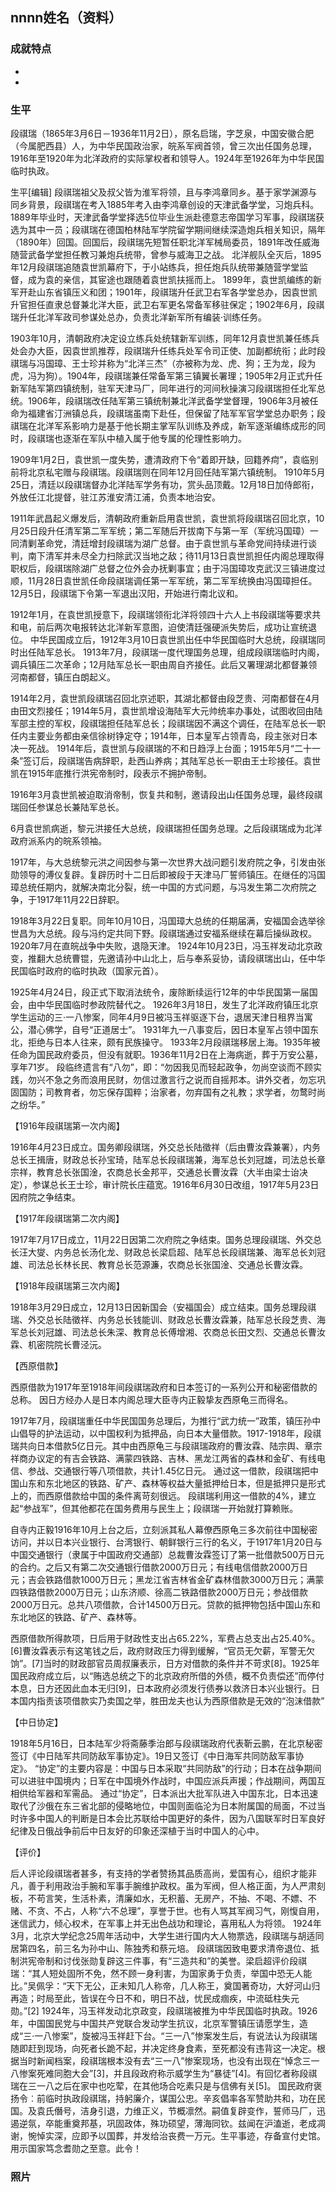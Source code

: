## nnnn姓名（资料）

### 成就特点

- ​
- ​


### 生平

段祺瑞（1865年3月6日－1936年11月2日），原名启瑞，字芝泉，中国安徽合肥（今属肥西县）人，为中华民国政治家，皖系军阀首领，曾三次出任国务总理，1916年至1920年为北洋政府的实际掌权者和领导人。1924年至1926年为中华民国临时执政。



生平[编辑]
段祺瑞祖父及叔父皆为淮军将领，且与李鸿章同乡。基于家学渊源与同乡背景，段祺瑞在考入1885年考入由李鸿章创设的天津武备学堂，习炮兵科。1889年毕业时，天津武备学堂择选5位毕业生派赴德意志帝国学习军事，段祺瑞获选为其中一员；段祺瑞在德国柏林陆军学院留学期间继续深造炮兵相关知识，隔年（1890年）回国。回国后，段祺瑞先短暂任职北洋军械局委员，1891年改任威海随营武备学堂担任教习兼炮兵统带，曾参与威海卫之战。
北洋舰队全灭后，1895年12月段祺瑞追随袁世凯幕府下，于小站练兵，担任炮兵队统带兼随营学堂监督，成为袁的亲信，其宦途也跟随着袁世凯扶摇而上。
1899年，袁世凯编练的新军开赴山东省镇压义和团；1901年，段祺瑞升任武卫右军各学堂总办，因袁世凯升官担任直隶总督兼北洋大臣，武卫右军更名常备军移驻保定；1902年6月，段祺瑞升任北洋军政司参谋处总办，负责北洋新军所有编装·训练任务。

1903年10月，清朝政府决定设立练兵处统辖新军训练，同年12月袁世凯兼任练兵处会办大臣，因袁世凯推荐，段祺瑞升任练兵处军令司正使、加副都统衔；此时段祺瑞与冯国璋、王士珍并称为“北洋三杰”（亦被称为龙、虎、狗；王为龙，段为虎，冯为狗）。1904年，段祺瑞兼任常备军第三镇翼长署理；1905年2月正式升任新军陆军第四镇统制，驻军天津马厂，同年进行的河间秋操演习段祺瑞担任北军总统。1906年，段祺瑞改任陆军第三镇统制兼北洋武备学堂督理，1906年3月被任命为福建省汀洲镇总兵，段祺瑞虽南下赴任，但保留了陆军军官学堂总办职务；段祺瑞在北洋军系影响力是基于他长期主掌军队训练及养成，新军逐渐编练成形的同时，段祺瑞也逐渐在军队中植入属于他专属的伦理性影响力。

1909年1月2日，袁世凯一度失势，遭清政府下令“着即开缺，回籍养疴”，袁临别前将北京私宅赠与段祺瑞。段祺瑞则在同年12月回任陆军第六镇统制。
1910年5月25日，清廷以段祺瑞督办北洋陆军学务有功，赏头品顶戴。12月18日加侍郎衔，外放任江北提督，驻江苏淮安清江浦，负责本地治安。

1911年武昌起义爆发后，清朝政府重新启用袁世凯，袁世凯将段祺瑞召回北京，10月25日段升任清军第二军军统；第二军随后开拔南下与第一军（军统冯国璋）一同清剿革命党，清廷增封段祺瑞为湖广总督。由于袁世凯与革命党间持续进行谈判，南下清军并未尽全力扫除武汉当地之敌；待11月13日袁世凯担任内阁总理取得职权后，段祺瑞除湖广总督之位外会办抚剿事宜；由于冯国璋攻克武汉三镇进度过顺，11月28日袁世凯任命段祺瑞调任第一军军统，第二军军统换由冯国璋担任。12月5日，段祺瑞下令第一军退出汉阳，开始进行南北议和。

1912年1月，在袁世凯授意下，段祺瑞领衔北洋将领四十六人上书段祺瑞等要求共和电，前后两次电报转达北洋新军意图，迫使清廷强硬派失势后，成功让宣统退位。
中华民国成立后，1912年3月10日袁世凯出任中华民国临时大总统，段祺瑞同时出任陆军总长。
1913年7月，段祺瑞一度代理国务总理，组成段祺瑞临时内阁，调兵镇压二次革命；12月陆军总长一职由周自齐接任。此后又署理湖北都督兼领河南都督，镇压白朗起义。



1914年2月，袁世凯段祺瑞召回北京述职，其湖北都督由段芝贵、河南都督在4月由田文烈接任；1914年5月，袁世凯增设海陆军大元帅统率办事处，试图收回由陆军部主控的军权，段祺瑞担任陆军总长；段祺瑞因不满这个调任，在陆军总长一职任内主要业务都由亲信徐树铮定夺；1914年，日本皇军占领青岛，段主张对日本决一死战。
1914年后，袁世凯与段祺瑞的不和日趋浮上台面；1915年5月“二十一条”签订后，段祺瑞告病辞职，赴西山养病；其陆军总长一职由王士珍接任。袁世凯在1915年底推行洪宪帝制时，段表示不拥护帝制。



1916年3月袁世凯被迫取消帝制，恢复共和制，邀请段出山任国务总理，最终段祺瑞回任参谋总长兼陆军总长。

6月袁世凯病逝，黎元洪接任大总统，段祺瑞担任国务总理。之后段祺瑞成为北洋政府派系内的皖系领袖。

1917年，与大总统黎元洪之间因参与第一次世界大战问题引发府院之争，引发由张勋领导的溥仪复辟。复辟历时十二日后即被段于天津马厂誓师镇压。在继任的冯国璋总统任期内，就解决南北分裂，统一中国的方式问题，与冯发生第二次府院之争，于1917年11月22日辞职。



1918年3月22日复职。同年10月10日，冯国璋大总统的任期届满，安福国会选举徐世昌为大总统。段与冯约定共同下野。段祺瑞通过安福系继续在幕后操纵政权。1920年7月在直皖战争中失败，退隐天津。
1924年10月23日，冯玉祥发动北京政变，推翻大总统曹锟，先邀请孙中山北上，后与奉系妥协，请段祺瑞出山，任中华民国临时政府的临时执政（国家元首）。

1925年4月24日，段正式下取消法统令，废除断续运行12年的中华民国第一届国会，由中华民国临时参政院替代之。
1926年3月18日，发生了北洋政府镇压北京学生运动的三·一八惨案，同年4月9日被冯玉祥驱逐下台，退居天津日租界当寓公，潜心佛学，自号“正道居士”。
1931年九一八事变后，因日本皇军占领中国东北，拒绝与日本人往来，颇有民族操守。
1933年2月段祺瑞移居上海。1935年被任命为国民政府委员，但没有就职。1936年11月2日在上海病逝，葬于万安公墓，享年71岁。
段临终遗言有“八勿”，即：“勿因我见而轻起政争，勿尚空谈而不顾实践，勿兴不急之务而浪用民财，勿信过激言行之说而自摇邦本。讲外交者，勿忘巩固国防；司教育者，勿忘保存国粹；治家者，勿弃国有之礼教；求学者，勿鹜时尚之纷华。”



【1916年段祺瑞第一次内阁】

1916年4月23日成立。国务卿段祺瑞，外交总长陆徵祥（后由曹汝霖兼署），内务总长王揖唐，财政总长孙宝琦，陆军总长段祺瑞兼，海军总长刘冠雄，司法总长章宗祥，教育总长张国淦，农商总长金邦平，交通总长曹汝霖（大半由梁士诒决定），参谋总长王士珍，审计院长庄蕴宽。1916年6月30日改组，1917年5月23日因府院之争结束。

【1917年段祺瑞第二次内阁】

1917年7月17日成立，11月22日因第二次府院之争结束。国务总理段祺瑞、外交总长汪大燮、内务总长汤化龙、财政总长梁启超、陆军总长段祺瑞兼、海军总长刘冠雄、司法总长林长民、教育总长范源濂，农商总长张国淦、交通总长曹汝霖。

【1918年段祺瑞第三次内阁】

1918年3月29日成立，12月13日因新国会（安福国会）成立结束。国务总理段祺瑞、外交总长陆徵祥、内务总长钱能训、财政总长曹汝霖兼，陆军总长段芝贵、海军总长刘冠雄、司法总长朱深、教育总长傅增湘、农商总长田文烈、交通总长曹汝霖、机密院院长曹泾沅。

【西原借款】

西原借款为1917年至1918年间段祺瑞政府和日本签订的一系列公开和秘密借款的总称。 因日方经办人是日本内阁总理大臣寺内正毅挚友西原龟三而得名。

1917年7月，段祺瑞重任中华民国国务总理后，为推行“武力统一”政策，镇压孙中山倡导的护法运动，以中国权利为抵押品，向日本大量借款。1917-1918年，段祺瑞共向日本借款5亿日元。其中由西原龟三与段祺瑞政府的曹汝霖、陆宗舆、章宗祥商办议定的有吉会铁路、满蒙四铁路、吉林、黑龙江两省的森林和金矿、有线电信、参战、交通银行等八项借款，共计1.45亿日元。
通过这一借款，段祺瑞把中国山东和东北地区的铁路、矿产、森林等权益大量抵押给日本，但是抵押只是形式上的，而西原借款给中国的条件离苛刻很远。
段祺瑞利用这一借款的4%，建立起“参战军”，但其他都花在国务费用与民生上；段祺瑞一开始就打算赖账。



自寺内正毅1916年10月上台之后，立刻派其私人幕僚西原龟三多次前往中国秘密访问，并以日本兴业银行、台湾银行、朝鲜银行三行的名义，于1917年1月20日与中国交通银行（隶属于中国政府交通部）总裁曹汝霖签订了第一批借款500万日元的合约。之后又有第二次交通银行借款2000万日元；有线电信借款2000万日元；吉会铁路借款1000万日元；黑龙江省吉林省金矿森林借款3000万日元；满蒙四铁路借款2000万日元；山东济顺、徐高二铁路借款2000万日元；参战借款2000万日元。总共八项借款，合计14500万日元。贷款的抵押物包括中国山东和东北地区的铁路、矿产、森林等。

西原借款所得款项，日后用于财政性支出占65.22%，军费占总支出占25.40%。[6]曹汝霖表示有这笔钱之后，政府财政压力得到缓解，“官员无欠薪，军警无欠饷”。[7]当时的财政部官员周叔廉表示，日方对借款的条件并不苛求[8]。1925年国民政府成立后，以“贿选总统之下的北京政府所借的外债，概不负责偿还”而停付本息，日方还因此血本无归[9]，日本政府必须发行债券以救济日本兴业银行。日本国内指责该项借款实乃卖国之举，胜田龙夫也认为西原借款是无效的“泡沫借款”

【中日协定】

1918年5月16日，日本陆军少将斋藤季治郎与段祺瑞政府代表靳云鹏，在北京秘密签订《中日陆军共同防敌军事协定》。19日又签订《中日海军共同防敌军事协定》。
“协定”的主要内容是：中国与日本采取“共同防敌”的行动；日本在战争期间可以进驻中国境内；日军在中国境外作战时，中国应派兵声援；作战期间，两国互相供给军器和军需品。
通过“协定”，日本派出大批军队进入中国东北，日本迅速取代了沙俄在东三省北部的侵略地位，中国则面临沦为日本附属国的局面，不过当时许多中国人的判断是日本会比苏联给中国更好的条件，因为八国联军时日军良好纪律及日俄战争前后中日友好的印象还深植于当时中国人的心中。



【评价】

后人评论段祺瑞者甚多，有支持的学者赞扬其品质高尚，爱国有心，组织才能非凡，善于利用政治手腕和军事手腕维护政权。虽为军阀，但人格正面，为人严肃刻板，不苟言笑，生活朴素，清廉如水，无积蓄、无房产，不抽、不喝、不嫖、不赌、不贪、不占，人称“六不总理”，享誉于世。也有人骂其军阀习气，刚愎自用，迷信武力，倾心权术，在军事上并无出色战功和理论，喜用私人为将领。
1924年3月，北京大学纪念25周年活动中，大学生进行国内大人物票选，段祺瑞与胡适同居第四名，前三名为孙中山、陈独秀和蔡元培。
段祺瑞因致电要求清帝退位、抵制洪宪帝制和讨伐张勋复辟这三件事，有“三造共和”的美誉。梁启超评价段祺瑞：“其人短处固所不免，然不顾一身利害，为国家勇于负责，举国中恐无人能比。”吴佩孚：“天下无公，正未知几人称帝，几人称王，奠国著奇功，大好河山归再造；时局至此，皆误在今日不和，明日不战，忧民成痼疾，中流砥柱失元勋。”[2]
1924年，冯玉祥发动北京政变，段祺瑞被推为中华民国临时执政。1926年，中国国民党与中国共产党联合发动学生抗议，北京军警镇压请愿学生，造成“三·一八惨案”，旋被冯玉祥赶下台。“三一八”惨案发生后，有说法认为段祺瑞随即赶到现场，向死者长跪不起，并决定终身食素，至死都没有违背这一决定。根据当时新闻档案，段祺瑞根本没有去“三一八”惨案现场，也没有出现在“悼念三一八惨案死难同胞大会”[3]，并且段政府称示威学生为“暴徒”[4]。有回忆者称段祺瑞在三一八之后在家中也吃荤，在其他场合吃素只是与信佛有关[5]。
国民政府褒扬令︰前临时执政段祺瑞，持躬廉介，谋国公忠。辛亥倡率各军赞助共和，功在民国。及袁氏僭号，洁身引退，力维正义，节概凛然。嗣值复辟变作，誓师马厂，迅遏逆氛，卒能重奠邦基，巩固政体，殊功硕望，薄海同钦。兹闻在沪溘逝，老成凋谢，惋悼实深，应即予以国葬，并发给治丧费一万元。生平事迹，存备宣付史馆。用示国家笃念耆勋之至意。此令！

### 照片

